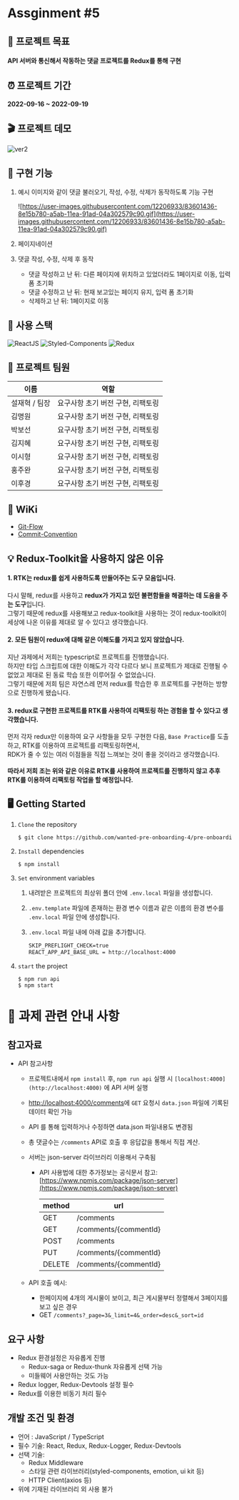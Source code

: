 # Assginment #5

## 🎯 프로젝트 목표

#### API 서버와 통신해서 작동하는 댓글 프로젝트를 Redux를 통해 구현

## ⏰ 프로젝트 기간

#### 2022-09-16 ~ 2022-09-19

## 🎬 프로젝트 데모
![ver2](https://user-images.githubusercontent.com/71430291/190939426-ffb2f597-c974-422d-975d-3e73443a9628.gif)


## :nut_and_bolt: 구현 기능

1. 예시 이미지와 같이 댓글 불러오기, 작성, 수정, 삭제가 동작하도록 기능 구현

   ![https://user-images.githubusercontent.com/12206933/83601436-8e15b780-a5ab-11ea-91ad-04a302579c90.gif](https://user-images.githubusercontent.com/12206933/83601436-8e15b780-a5ab-11ea-91ad-04a302579c90.gif)

2. 페이지네이션

3. 댓글 작성, 수정, 삭제 후 동작

   - 댓글 작성하고 난 뒤: 다른 페이지에 위치하고 있었더라도 1페이지로 이동, 입력 폼 초기화
   - 댓글 수정하고 난 뒤: 현재 보고있는 페이지 유지, 입력 폼 초기화
   - 삭제하고 난 뒤: 1페이지로 이동

## :hammer: 사용 스택

![ReactJS](https://img.shields.io/badge/ReactJS-20232A?style=for-the-badge&logo=react&logoColor=61DAFB) 
![Styled-Components](https://img.shields.io/badge/StyledComponents-DB7093?style=for-the-badge&logo=styled-components&logoColor=white)
![Redux](https://img.shields.io/badge/redux-764ABC?style=for-the-badge&logo=redux&logoColor=white)

## :handshake: 프로젝트 팀원

| 이름          |               역할                |
| ------------- | :-------------------------------: |
| 설재혁 / 팀장 | 요구사항 초기 버전 구현, 리팩토링 |
| 김명원        | 요구사항 초기 버전 구현, 리팩토링 |
| 박보선        | 요구사항 초기 버전 구현, 리팩토링 |
| 김지혜        | 요구사항 초기 버전 구현, 리팩토링 |
| 이시형        | 요구사항 초기 버전 구현, 리팩토링 |
| 홍주완        | 요구사항 초기 버전 구현, 리팩토링 |
| 이후경        | 요구사항 초기 버전 구현, 리팩토링 |

## 📖 WiKi

- [Git-Flow](https://github.com/wanted-pre-onboarding-4/pre-onboarding-assignment-week-3-2-team-4/wiki/Convention-&-Git-Flow#git-flow)
- [Commit-Convention](https://github.com/wanted-pre-onboarding-4/pre-onboarding-assignment-week-3-2-team-4/wiki/Convention-&-Git-Flow#commit-convention)


## 💡 Redux-Toolkit을 사용하지 않은 이유
#### 1. RTK는 redux를 쉽게 사용하도록 만들어주는 도구 모음입니다. 
다시 말해, redux를 사용하고 **redux가 가지고 있던 불편함들을 해결하는 데 도움을 주는 도구**입니다.<br />
그렇기 때문에 redux를 사용해보고 redux-toolkit을 사용하는 것이 redux-toolkit이 세상에 나온 이유를 제대로 알 수 있다고 생각했습니다.
<br />
#### 2. 모든 팀원이 redux에 대해 같은 이해도를 가지고 있지 않았습니다.
지난 과제에서 저희는 typescript로 프로젝트를 진행했습니다.<br />
하지만 타입 스크립트에 대한 이해도가 각각 다르다 보니 프로젝트가 제대로 진행될 수 없었고 제대로 된 동료 학습 또한 이루어질 수 없었습니다.<br />
그렇기 때문에 저희 팀은 자연스레 먼저 redux를 학습한 후 프로젝트를 구현하는 방향으로 진행하게 됐습니다.
<br />
#### 3. redux로 구현한 프로젝트를 RTK를 사용하여 리팩토링 하는 경험을 할 수 있다고 생각했습니다.
먼저 각자 redux만 이용하여 요구 사항들을 모두 구현한 다음, `Base Practice`를 도출하고, RTK를 이용하여 프로젝트를 리팩토링하면서, <br />
RDK가 줄 수 있는 여러 이점들을 직접 느껴보는 것이 좋을 것이라고 생각했습니다.
<br />
<br />
**따라서 저희 조는 위와 같은 이유로 RTK를 사용하여 프로젝트를 진행하지 않고 추후 RTK를 이용하여 리팩토링 작업을 할 예정입니다.**
## 🖥 Getting Started

1. `Clone` the repository

   ```markdown
   $ git clone https://github.com/wanted-pre-onboarding-4/pre-onboarding-assignment-week-3-2-team-4.git
   ```

2. `Install` dependencies

   ```markdown
   $ npm install
   ```

3. `Set` environment variables

   1. 내려받은 프로젝트의 최상위 폴더 안에 `.env.local` 파일을 생성합니다.

   2. `.env.template` 파일에 존재하는 환경 변수 이름과 같은 이름의 환경 변수를 `.env.local` 파일 안에 생성합니다.

   3. `.env.local` 파일 내에 아래 값을 추가합니다.

      ```markdown
      SKIP_PREFLIGHT_CHECK=true
      REACT_APP_API_BASE_URL = http://localhost:4000
      ```

4. `start` the project

   ```markdown
   $ npm run api
   $ npm start
   ```

# 📒 과제 관련 안내 사항

## 참고자료

- API 참고사항

  - 프로젝트내에서 `npm install` 후, `npm run api` 실행 시 `[localhost:4000](http://localhost:4000)` 에 API 서버 실행
  - [http://localhost:4000/comments](http://localhost:4000/comments)에 `GET` 요청시 `data.json` 파일에 기록된 데이터 확인 가능
  - API 를 통해 입력하거나 수정하면 data.json 파일내용도 변경됨
  - 총 댓글수는 `/comments` API로 호출 후 응답값을 통해서 직접 계산.
  - 서버는 json-server 라이브러리 이용해서 구축됨

    - API 사용법에 대한 추가정보는 공식문서 참고: [https://www.npmjs.com/package/json-server](https://www.npmjs.com/package/json-server)

      | method | url                   |
      | ------ | --------------------- |
      | GET    | /comments             |
      | GET    | /comments/{commentId} |
      | POST   | /comments             |
      | PUT    | /comments/{commentId} |
      | DELETE | /comments/{commentId} |

  - API 호출 예시:
    - 한페이지에 4개의 게시물이 보이고, 최근 게시물부터 정렬해서 3페이지를 보고 싶은 경우
    - GET `/comments?_page=3&_limit=4&_order=desc&_sort=id`

## 요구 사항

- Redux 환경설정은 자유롭게 진행
  - Redux-saga or Redux-thunk 자유롭게 선택 가능
  - 미들웨어 사용안하는 것도 가능
- Redux logger, Redux-Devtools 설정 필수
- Redux를 이용한 비동기 처리 필수

## 개발 조건 및 환경

- 언어 : JavaScript / TypeScript
- 필수 기술: React, Redux, Redux-Logger, Redux-Devtools
- 선택 기술:
  - Redux Middleware
  - 스타일 관련 라이브러리(styled-components, emotion, ui kit 등)
  - HTTP Client(axios 등)
- 위에 기재된 라이브러리 외 사용 불가
